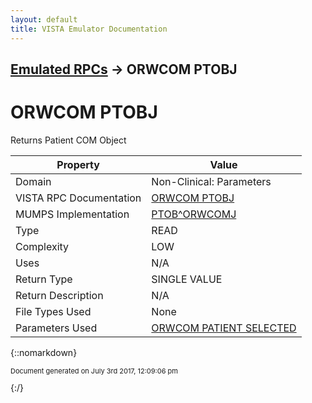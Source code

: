 ```yaml
---
layout: default
title: VISTA Emulator Documentation
---
```


## [Emulated RPCs](TableOfContents) &#8594; ORWCOM PTOBJ
# ORWCOM PTOBJ

Returns Patient COM Object

Property | Value
--- | ---
Domain | Non-Clinical: Parameters
VISTA RPC Documentation | [ORWCOM PTOBJ](../VISTARPC/ORWCOM_PTOBJ)
MUMPS Implementation | [PTOB^ORWCOMJ](http://code.osehra.org/dox/Routine_ORWCOMJ_source.html)
Type | READ
Complexity | LOW
Uses | N/A
Return Type | SINGLE VALUE
Return Description | N/A
File Types Used | None
Parameters Used | [ORWCOM PATIENT SELECTED](../Parameters/ORWCOM_PATIENT_SELECTED)


{::nomarkdown} <br/><p style="font-size: 11px">Document generated on July 3rd 2017, 12:09:06 pm</p>{:/}